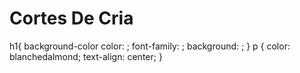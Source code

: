 # Cortes De Cria
h1{
    background-color
    color: ;
    font-family: ;
    background: ;
    }
    p {
        color: blanchedalmond;
        text-align: center;
        }
    